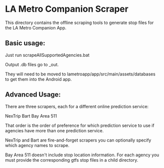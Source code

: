 # LA Metro Companion Scraper

This directory contains the offline scraping tools to generate stop files for the LA Metro Companion App.

## Basic usage:

Just run scrapeAllSupportedAgencies.bat

Output .db files go to _out.

They will need to be moved to lametroapp/app/src/main/assets/databases to get them into the Android app.


## Advanced Usage:

There are three scrapers, each for a different online prediction service:

NexTrip
Bart
Bay Area 511

That order is the order of preference for which prediction service to use if agencies have more than one prediction service.

NexTrip and Bart are fire-and-forget scrapers you can optionally specify which agency names to scrape.

Bay Area 511 doesn't include stop location information. For each agency you must provide the corresponding gtfs stop files in a child directory.
